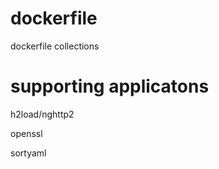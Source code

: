 # dockerfile
dockerfile collections

# supporting applicatons

h2load/nghttp2 

openssl 

sortyaml 
